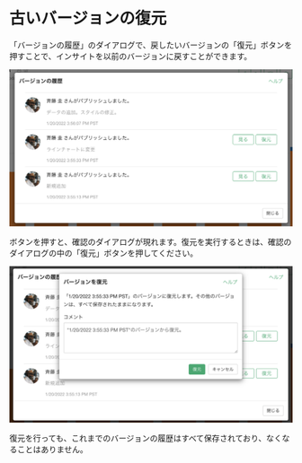 # 古いバージョンの復元 

「バージョンの履歴」のダイアログで、戻したいバージョンの「復元」ボタンを押すことで、インサイトを以前のバージョンに戻すことができます。

![](images/version2_ja.png)

ボタンを押すと、確認のダイアログが現れます。復元を実行するときは、確認のダイアログの中の「復元」ボタンを押してください。

![](images/version3_ja.png)

復元を行っても、これまでのバージョンの履歴はすべて保存されており、なくなることはありません。
